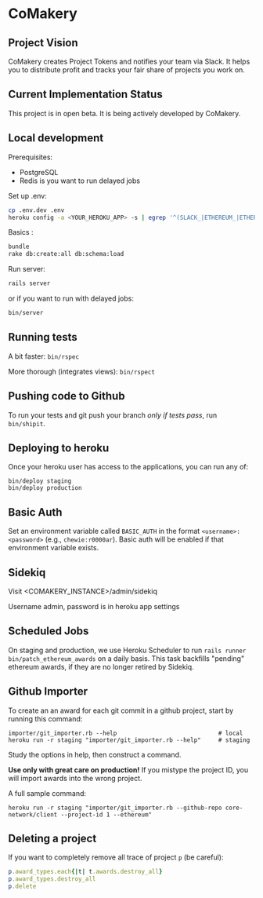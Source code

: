 # CoMakery

## Project Vision

CoMakery creates Project Tokens and notifies your team via Slack.
It helps you to distribute profit and tracks your fair share of projects you work on.

## Current Implementation Status

This project is in open beta.
It is being actively developed by CoMakery.

## Local development

Prerequisites:

- PostgreSQL
- Redis is you want to run delayed jobs

Set up .env:

```sh
cp .env.dev .env
heroku config -a <YOUR_HEROKU_APP> -s | egrep '^(SLACK_|ETHEREUM_|ETHERCAMP_)' | sort >> .env
```

Basics :

```sh
bundle
rake db:create:all db:schema:load
```

Run server:

```sh
rails server
```

or if you want to run with delayed jobs:

```sh
bin/server
```

## Running tests

A bit faster: `bin/rspec`

More thorough (integrates views): `bin/rspect`

## Pushing code to Github

To run your tests and git push your branch *only if tests pass*, run `bin/shipit`.

## Deploying to heroku

Once your heroku user has access to the applications, you can run any of:

```
bin/deploy staging
bin/deploy production
```

## Basic Auth

Set an environment variable called `BASIC_AUTH` in the format
`<username>:<password>` (e.g., `chewie:r0000ar`). Basic auth will be enabled if
that environment variable exists.

## Sidekiq

Visit <COMAKERY_INSTANCE>/admin/sidekiq

Username admin, password is in heroku app settings

## Scheduled Jobs

On staging and production, we use Heroku Scheduler to run `rails runner bin/patch_ethereum_awards`
on a daily basis.  This task backfills "pending" ethereum awards, if they are no longer retired by Sidekiq.

## Github Importer

To create an an award for each git commit in a github project, start by running this command:  
```
importer/git_importer.rb --help                             # local
heroku run -r staging "importer/git_importer.rb --help"     # staging
```

Study the options in help, then construct a command.

**Use only with great care on production!**
If you mistype the project ID, you will import awards into the wrong project.

A full sample command:
```
heroku run -r staging "importer/git_importer.rb --github-repo core-network/client --project-id 1 --ethereum"
```

## Deleting a project

If you want to completely remove all trace of project `p` (be careful):

```ruby
p.award_types.each{|t| t.awards.destroy_all}
p.award_types.destroy_all
p.delete
```
